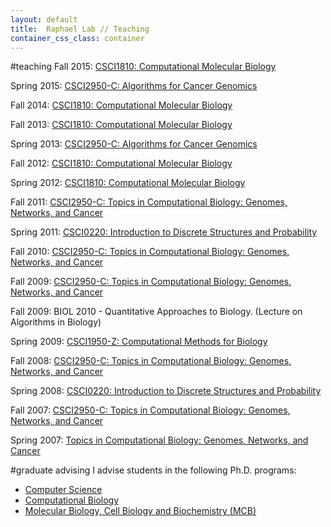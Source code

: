 ```yaml
---
layout: default
title:  Raphael Lab // Teaching
container_css_class: container
---
```


#teaching
Fall 2015:
[CSCI1810: Computational Molecular Biology](http://www.cs.brown.edu/courses/csci1810/)

Spring 2015: 
[CSCI2950-C: Algorithms for Cancer Genomics](http://cs.brown.edu/courses/csci2950-c/Spring2015/index.html)

Fall 2014:
[CSCI1810: Computational Molecular Biology](http://www.cs.brown.edu/courses/csci1810/)

Fall 2013:
[CSCI1810: Computational Molecular Biology](http://www.cs.brown.edu/courses/csci1810/)

Spring 2013:
[CSCI2950-C: Algorithms	for Cancer Genomics](http://cs.brown.edu/courses/csci2950-c/Spring2013/index.html)

Fall 2012:
[CSCI1810: Computational Molecular Biology](http://www.cs.brown.edu/courses/csci1810/)

Spring 2012:
[CSCI1810: Computational Molecular Biology](http://www.cs.brown.edu/courses/csci1810/)

Fall 2011:
[CSCI2950-C: Topics in Computational Biology: Genomes, Networks, and Cancer](http://www.cs.brown.edu/courses/csci2950-c/Fall2011/index.html)

Spring 2011:
[CSCI0220: Introduction to Discrete Structures and Probability](http://www.cs.brown.edu/courses/csci0220/)

Fall 2010:
[CSCI2950-C: Topics in Computational Biology: Genomes, Networks, and Cancer](http://www.cs.brown.edu/courses/csci2950-c/Fall2010/index.html)

Fall 2009:
[CSCI2950-C: Topics in Computational Biology: Genomes, Networks, and Cancer](http://www.cs.brown.edu/courses/csci2950-c/Fall2009)

Fall 2009:
BIOL 2010 - Quantitative Approaches to Biology. (Lecture on Algorithms in Biology)

Spring 2009:
[CSCI1950-Z: Computational Methods for Biology](http://www.cs.brown.edu/courses/csci1950-z/)

Fall 2008:
[CSCI2950-C: Topics in Computational Biology: Genomes, Networks, and Cancer](http://www.cs.brown.edu/courses/csci2950-c/Fall2008/index.html)

Spring 2008:
[CSCI0220: Introduction to Discrete Structures and Probability](http://www.cs.brown.edu/courses/csci0220/)

Fall 2007:
[CSCI2950-C: Topics in Computational Biology: Genomes, Networks, and Cancer](http://www.cs.brown.edu/courses/csci2950-c/index_Fall07.html)

Spring 2007:
[Topics in Computational Biology: Genomes, Networks, and Cancer](http://www.cs.brown.edu/courses/csci2950-c/index_Spring07.html)

#graduate advising
I advise students in the following Ph.D. programs:

* [Computer Science](http://www.cs.brown.edu/grad/)
* [Computational Biology](http://www.brown.edu/Research/CCMB/PhD.htm)
* [Molecular Biology, Cell Biology and Biochemistry (MCB)](http://www.brown.edu/Departments/Molecular_Biology/Grad_Program/)
